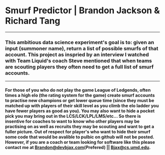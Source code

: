 # Smurf Predictor | Brandon Jackson & Richard Tang
****
### This ambitious data science experiment's goal is to: given an input (summoner name), return a list of possible smurfs of that account. This project as inspried by an interview I watched with Team Liquid's coach Steve mentioned that when teams are scouting players they often need to get a full list of smurf accounts.
****
#### For those of you who do not play the game League of Ledgends, often times a high elo (the rating system for the game) create smurf accounts to practise new champions or get lower queue time (since they must be matched up with players of their skill level as you climb the elo ladder you have fewer players as good as you). You may also want to hide a pocket pick you may bring out in the LCS/LCK/LPL/LMS/etc... So there is insentive for coaches to want to know who other players may be practising on as well as recruits they may be scouting and want to get a fuller picture. Out of respect for player's who want to hide their smurf some code that would be avalible to pulbic on github will not be posted. However, if you are a coach or team looking for software like this please contact me at Brandon@devbjax.com(Prefered) || Bjax@cs.umd.edu.
